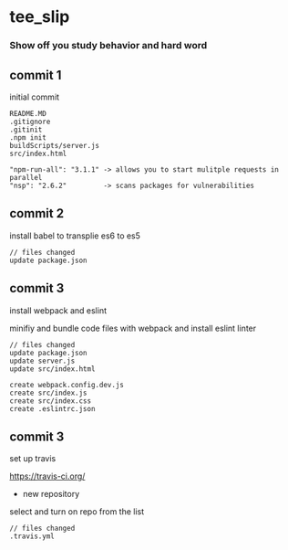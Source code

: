 # tee_slip
### Show off you study behavior and hard word

## commit 1
initial commit
```
README.MD
.gitignore
.gitinit
.npm init
buildScripts/server.js
src/index.html
```

```
"npm-run-all": "3.1.1" -> allows you to start mulitple requests in parallel
"nsp": "2.6.2"         -> scans packages for vulnerabilities
```

## commit 2
install babel to transplie es6 to es5

```
// files changed
update package.json
```

## commit 3
install webpack and eslint

minifiy and bundle code files with webpack and install eslint linter

```
// files changed
update package.json
update server.js
update src/index.html

create webpack.config.dev.js
create src/index.js
create src/index.css
create .eslintrc.json
```
## commit 3
set up travis

https://travis-ci.org/

+ new repository

select and turn on repo from the list

```
// files changed
.travis.yml
```
